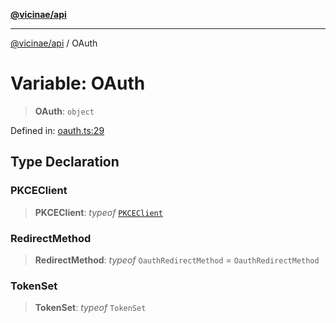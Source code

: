 [**@vicinae/api**](../README.md)

***

[@vicinae/api](../README.md) / OAuth

# Variable: OAuth

> **OAuth**: `object`

Defined in: [oauth.ts:29](https://github.com/vicinaehq/vicinae/blob/c742d5fc509336339909dd669955b863f086bf4e/api/src/api/oauth.ts#L29)

## Type Declaration

### PKCEClient

> **PKCEClient**: *typeof* [`PKCEClient`](../classes/PKCEClient.md)

### RedirectMethod

> **RedirectMethod**: *typeof* `OauthRedirectMethod` = `OauthRedirectMethod`

### TokenSet

> **TokenSet**: *typeof* `TokenSet`
